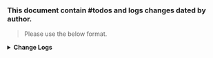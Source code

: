 ### This document contain #todos and logs changes dated by author. 
> Please use the below format. 
<details>
  <summary><strong>Change Logs</strong></summary>

> Author: Beard 07/07/24 :man_beard: 
>> Edited: Beard 07/22/24 :man_beard:  
----
### Patrols Set Up Process
  - See https://www.youtube.com/watch?v=SwtTNCbOIVk

### FinishTaskToCreateTaskLayer Process 
   - Under a Tasks area  
     - A_BriefingMoveTask (Area)
       - LayerTaskMove1 (LayerTaskMove)
        - SlotMoveTo1 (SlotMoveTo)
        - LogicCounter1 (LogicCounter)
      - A_Quarry (Area) 
       - LayerTaskClearArea2 (LayerTaskClearArea)
        - SlotClearArea1 (SlotClearArea) # Make sure to add US faction; otherwise it won't appear on map 
      - X_AIGroups (Layer)
        - X_CQC (Layer)
         - SlotAI ..
        - X_DF_squads1
         - SlotAI .. 

    Under SlotClearArea2: 
     - Adjust area size to encompass area of enemies 
     - Under Plugins **Activated By This Faction** add **US** 

    Under LogicCounter1: 
     - Input Action = SCR_SFActionInputOnTaskEventIncreaseCounter 
      - Task Layer Name: **LayerTaskMove1** 
      - Event Name: FINISHED 
    - OnActivate: 
     - Spawn Objects
     - Name of Objects To Spawn On Activation 
      + then, **LayerTaskClearArea2** # Point it to the next Area Task Layer here! 
      Activation Type: ON_TRIGGER_ACTVATION 
        

  Under SlotAI: 
   - Asset = object to spawn, choose a enemy squad 
   - Waypoints = SCR_ScenarioFramworkWaypointSet 
     - Layer Name + 
       - Patrol_waypoints (Layer)  
       [x] Spawn AI on WP Pos 
       WP to Spawn = AIWaypoint_Cycle.et 
    - Common: change group formation to column or line.  

>#### To Do ####

 - [x] Set up a dismounted patrol area and set at 1,100 with dynamic despawn 
   - [x] Set up 3 USSR Spatnes rifle squads to patrol area 
 

  - [ ] Set up a clear area task for quarry (see set up in scenario)
  - [ ]  Set up a clear area task for military base
  - [ ]  Set up a clear area task for Durras 


- [ ] Set up a SF Tasks for Guardian Angel Operation 
  - [ ] Set up 3 areas: quarry, military site nearby, and small town (Durras) 
  - [ ] Set up clear area tasks for each
   - [ ] In Area, select under SCR_ScenarioFrameworkArea Dynamic Despawn and **Show Debug Shapes in Workbench** to see area sphere (can adjust size in Dynamic Despawn Range)
   - [ ] Make sure to select in last layer that will hold sub-layers and slots, Place Marker on Subject Slot (is checked) # This ensures marker will be on the correct slot

 - [ ] In Quarry sub-layer, create a SlotAI and change SCR_FrameworkAI to Object to Spawn USSR group squad and change Waypoint Set to AIWaypointDefend.et
   - [ ] Add a SlotClearArea, make sure faction is set to US, and change area radius, **must add faction to US**, and activation by Player 






>#### Completed Activity ✓ ####
- [x] Initial set up checks
  - [x] GameModeSFManager component add following tasks:
    - [x] Under Task Type availble add all 8 availble tasks (e.g., deliver, destroy, defend, etc) # These get only activated with ON_TASK_INIT selected by a LayerTask
  - [x] Changed Dynamic Despanw tick rate to 1


------
</details>

